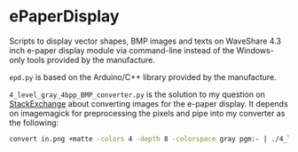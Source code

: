 # ePaperDisplay
Scripts to display vector shapes, BMP images and texts on WaveShare 4.3 inch e-paper display module via command-line instead of the Windows-only tools provided by the manufacture.

`epd.py` is based on the Arduino/C++ library provided by the manufacture.

`4_level_gray_4bpp_BMP_converter.py` is the solution to my question on [StackExchange](http://stackoverflow.com/a/35834109/3349573) about converting images for the e-paper display. It depends on imagemagick for preprocessing the pixels and pipe into my converter as the following:
```Bash
convert in.png +matte -colors 4 -depth 8 -colorspace gray pgm:- | ./4_level_gray_4bpp_BMP_converter.py > out.bmp
```
